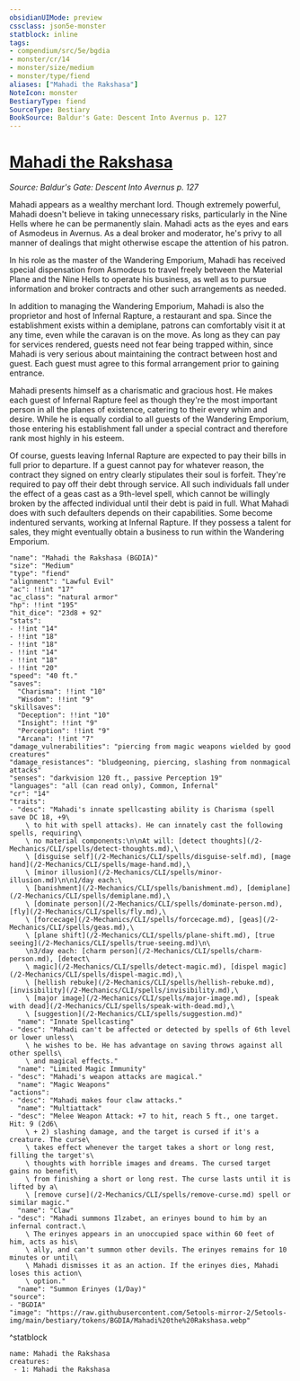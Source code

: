 ```yaml
---
obsidianUIMode: preview
cssclass: json5e-monster
statblock: inline
tags:
- compendium/src/5e/bgdia
- monster/cr/14
- monster/size/medium
- monster/type/fiend
aliases: ["Mahadi the Rakshasa"]
NoteIcon: monster
BestiaryType: fiend
SourceType: Bestiary
BookSource: Baldur's Gate: Descent Into Avernus p. 127
---
```

# [Mahadi the Rakshasa](2-Mechanics/CLI/bestiary/npc/mahadi-the-rakshasa-bgdia.md)
*Source: Baldur's Gate: Descent Into Avernus p. 127*  

Mahadi appears as a wealthy merchant lord. Though extremely powerful, Mahadi doesn't believe in taking unnecessary risks, particularly in the Nine Hells where he can be permanently slain. Mahadi acts as the eyes and ears of Asmodeus in Avernus. As a deal broker and moderator, he's privy to all manner of dealings that might otherwise escape the attention of his patron.

In his role as the master of the Wandering Emporium, Mahadi has received special dispensation from Asmodeus to travel freely between the Material Plane and the Nine Hells to operate his business, as well as to pursue information and broker contracts and other such arrangements as needed.

In addition to managing the Wandering Emporium, Mahadi is also the proprietor and host of Infernal Rapture, a restaurant and spa. Since the establishment exists within a demiplane, patrons can comfortably visit it at any time, even while the caravan is on the move. As long as they can pay for services rendered, guests need not fear being trapped within, since Mahadi is very serious about maintaining the contract between host and guest. Each guest must agree to this formal arrangement prior to gaining entrance.

Mahadi presents himself as a charismatic and gracious host. He makes each guest of Infernal Rapture feel as though they're the most important person in all the planes of existence, catering to their every whim and desire. While he is equally cordial to all guests of the Wandering Emporium, those entering his establishment fall under a special contract and therefore rank most highly in his esteem.

Of course, guests leaving Infernal Rapture are expected to pay their bills in full prior to departure. If a guest cannot pay for whatever reason, the contract they signed on entry clearly stipulates their soul is forfeit. They're required to pay off their debt through service. All such individuals fall under the effect of a geas cast as a 9th-level spell, which cannot be willingly broken by the affected individual until their debt is paid in full. What Mahadi does with such defaulters depends on their capabilities. Some become indentured servants, working at Infernal Rapture. If they possess a talent for sales, they might eventually obtain a business to run within the Wandering Emporium.

```statblock
"name": "Mahadi the Rakshasa (BGDIA)"
"size": "Medium"
"type": "fiend"
"alignment": "Lawful Evil"
"ac": !!int "17"
"ac_class": "natural armor"
"hp": !!int "195"
"hit_dice": "23d8 + 92"
"stats":
- !!int "14"
- !!int "18"
- !!int "18"
- !!int "14"
- !!int "18"
- !!int "20"
"speed": "40 ft."
"saves":
  "Charisma": !!int "10"
  "Wisdom": !!int "9"
"skillsaves":
  "Deception": !!int "10"
  "Insight": !!int "9"
  "Perception": !!int "9"
  "Arcana": !!int "7"
"damage_vulnerabilities": "piercing from magic weapons wielded by good creatures"
"damage_resistances": "bludgeoning, piercing, slashing from nonmagical attacks"
"senses": "darkvision 120 ft., passive Perception 19"
"languages": "all (can read only), Common, Infernal"
"cr": "14"
"traits":
- "desc": "Mahadi's innate spellcasting ability is Charisma (spell save DC 18, +9\
    \ to hit with spell attacks). He can innately cast the following spells, requiring\
    \ no material components:\n\nAt will: [detect thoughts](/2-Mechanics/CLI/spells/detect-thoughts.md),\
    \ [disguise self](/2-Mechanics/CLI/spells/disguise-self.md), [mage hand](/2-Mechanics/CLI/spells/mage-hand.md),\
    \ [minor illusion](/2-Mechanics/CLI/spells/minor-illusion.md)\n\n1/day each:\
    \ [banishment](/2-Mechanics/CLI/spells/banishment.md), [demiplane](/2-Mechanics/CLI/spells/demiplane.md),\
    \ [dominate person](/2-Mechanics/CLI/spells/dominate-person.md), [fly](/2-Mechanics/CLI/spells/fly.md),\
    \ [forcecage](/2-Mechanics/CLI/spells/forcecage.md), [geas](/2-Mechanics/CLI/spells/geas.md),\
    \ [plane shift](/2-Mechanics/CLI/spells/plane-shift.md), [true seeing](/2-Mechanics/CLI/spells/true-seeing.md)\n\
    \n3/day each: [charm person](/2-Mechanics/CLI/spells/charm-person.md), [detect\
    \ magic](/2-Mechanics/CLI/spells/detect-magic.md), [dispel magic](/2-Mechanics/CLI/spells/dispel-magic.md),\
    \ [hellish rebuke](/2-Mechanics/CLI/spells/hellish-rebuke.md), [invisibility](/2-Mechanics/CLI/spells/invisibility.md),\
    \ [major image](/2-Mechanics/CLI/spells/major-image.md), [speak with dead](/2-Mechanics/CLI/spells/speak-with-dead.md),\
    \ [suggestion](/2-Mechanics/CLI/spells/suggestion.md)"
  "name": "Innate Spellcasting"
- "desc": "Mahadi can't be affected or detected by spells of 6th level or lower unless\
    \ he wishes to be. He has advantage on saving throws against all other spells\
    \ and magical effects."
  "name": "Limited Magic Immunity"
- "desc": "Mahadi's weapon attacks are magical."
  "name": "Magic Weapons"
"actions":
- "desc": "Mahadi makes four claw attacks."
  "name": "Multiattack"
- "desc": "Melee Weapon Attack: +7 to hit, reach 5 ft., one target. Hit: 9 (2d6\
    \ + 2) slashing damage, and the target is cursed if it's a creature. The curse\
    \ takes effect whenever the target takes a short or long rest, filling the target's\
    \ thoughts with horrible images and dreams. The cursed target gains no benefit\
    \ from finishing a short or long rest. The curse lasts until it is lifted by a\
    \ [remove curse](/2-Mechanics/CLI/spells/remove-curse.md) spell or similar magic."
  "name": "Claw"
- "desc": "Mahadi summons Ilzabet, an erinyes bound to him by an infernal contract.\
    \ The erinyes appears in an unoccupied space within 60 feet of him, acts as his\
    \ ally, and can't summon other devils. The erinyes remains for 10 minutes or until\
    \ Mahadi dismisses it as an action. If the erinyes dies, Mahadi loses this action\
    \ option."
  "name": "Summon Erinyes (1/Day)"
"source":
- "BGDIA"
"image": "https://raw.githubusercontent.com/5etools-mirror-2/5etools-img/main/bestiary/tokens/BGDIA/Mahadi%20the%20Rakshasa.webp"
```
^statblock

```encounter-table
name: Mahadi the Rakshasa
creatures:
 - 1: Mahadi the Rakshasa
```